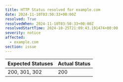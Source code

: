 ```yaml
---
title: HTTP Status resolved for example.com
date: 2024-11-10T03:50:33+00:00Z
resolved: True
resolvedWhen: 2024-11-10T03:50:33+00:00Z
resolvedStartTime: 2024-10-25T21:09:43.191474+00:00
severity: notice
affected:
  - example.com
section: issue
---
```


| Expected Statuses | Actual Status  |
|-------------------|----------------|
| 200, 301, 302 | 200 |
